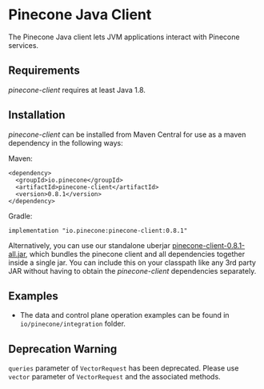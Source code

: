# Pinecone Java Client

The Pinecone Java client lets JVM applications interact with Pinecone services.

## Requirements

*pinecone-client* requires at least Java 1.8.

## Installation

*pinecone-client* can be installed from Maven Central for use as a maven dependency in the following ways:

Maven:
```
<dependency>
  <groupId>io.pinecone</groupId>
  <artifactId>pinecone-client</artifactId>
  <version>0.8.1</version>
</dependency>
```

[comment]: <> (^ [pc:VERSION_LATEST_RELEASE])

Gradle:
```
implementation "io.pinecone:pinecone-client:0.8.1"
```

[comment]: <> (^ [pc:VERSION_LATEST_RELEASE])

Alternatively, you can use our standalone uberjar [pinecone-client-0.8.1-all.jar](https://repo1.maven.org/maven2/io/pinecone/pinecone-client/0.8.1/pinecone-client-0.8.1-all.jar), which bundles the pinecone client and all dependencies together inside a single jar. You can include this on your classpath like any 3rd party JAR without having to obtain the *pinecone-client* dependencies separately.

[comment]: <> (^ [pc:VERSION_LATEST_RELEASE])


## Examples

- The data and control plane operation examples can be found in `io/pinecone/integration` folder.

## Deprecation Warning
`queries` parameter of `VectorRequest` has been deprecated. Please use `vector` parameter of `VectorRequest` and the associated methods.

